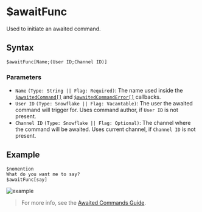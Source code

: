 # $awaitFunc
Used to initiate an awaited command.

## Syntax
```
$awaitFunc[Name;(User ID;Channel ID)]
```

### Parameters
- `Name` `(Type: String || Flag: Required)`: The name used inside the [`$awaitedCommand[]`](../callbacks/awaitedCommand.md) and [`$awaitedCommandError[]`](../callbacks/awaitedCommandError.md) callbacks.
- `User ID` `(Type: Snowflake || Flag: Vacantable)`: The user the awaited command will trigger for. Uses command author, if `User ID` is not present.
- `Channel ID` `(Type: Snowflake || Flag: Optional)`: The channel where the command will be awaited. Uses current channel, if `Channel ID` is not present.

## Example
```
$nomention
What do you want me to say?
$awaitFunc[say]
```
![example](https://user-images.githubusercontent.com/113303649/212294420-acf01905-c9f5-4673-99f0-375f9d786f25.png)

> For more info, see the [Awaited Commands Guide](../guides/general/awaitedCommands.md).
